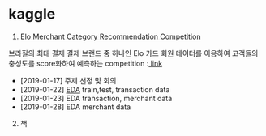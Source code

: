 # kaggle

1. [Elo Merchant Category Recommendation Competition](https://github.com/miniii222/kaggle/tree/master/Elo_Merchant_Category_Recommendation)

브라질의 최대 결제 결제 브랜드 중 하나인 Elo 카드 회원 데이터를 이용하여 고객들의 충성도를 score화하여 예측하는 competition :[ link](https://www.kaggle.com/c/elo-merchant-category-recommendation/)

- [2019-01-17] 주제 선정 및 회의
- [2019-01-22] [EDA](https://github.com/miniii222/kaggle/tree/master/Elo_Merchant_Category_Recommendation/eda) train,test, transaction data
- [2019-01-23] EDA transaction, merchant data
- [2019-01-28] EDA merchant data


2. 책
